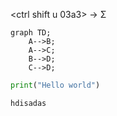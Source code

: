<ctrl shift u 03a3> -> Σ


```mermaid
graph TD;
    A-->B;
    A-->C;
    B-->D;
    C-->D;
```



```python title:"Title of the code block"
print("Hello world")
```

```result
hdisadas
```
